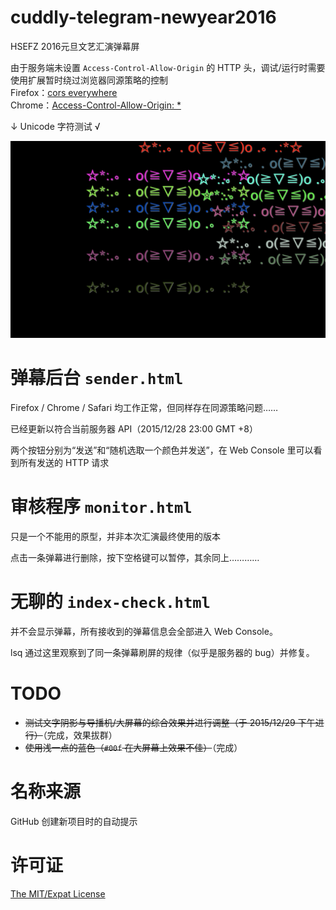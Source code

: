 # cuddly-telegram-newyear2016

HSEFZ 2016元旦文艺汇演弹幕屏

由于服务端未设置 `Access-Control-Allow-Origin` 的 HTTP 头，调试/运行时需要使用扩展暂时绕过浏览器同源策略的控制  
Firefox：[cors everywhere](https://addons.mozilla.org/zh-CN/firefox/addon/cors-everywhere/)  
Chrome：[Access-Control-Allow-Origin: *](https://chrome.google.com/webstore/detail/allow-control-allow-origi/nlfbmbojpeacfghkpbjhddihlkkiljbi)

↓ Unicode 字符测试 √

![Screenshot](screenshot.png)

弹幕后台 `sender.html`
=====================

Firefox / Chrome / Safari 均工作正常，但同样存在同源策略问题……

已经更新以符合当前服务器 API（2015/12/28 23:00 GMT +8）

两个按钮分别为“发送”和“随机选取一个颜色并发送”，在 Web Console 里可以看到所有发送的 HTTP 请求

审核程序 `monitor.html`
=======================

只是一个不能用的原型，并非本次汇演最终使用的版本

点击一条弹幕进行删除，按下空格键可以暂停，其余同上…………

无聊的 `index-check.html`
=========================

并不会显示弹幕，所有接收到的弹幕信息会全部进入 Web Console。

lsq 通过这里观察到了同一条弹幕刷屏的规律（似乎是服务器的 bug）并修复。

TODO
====

* ~~测试文字阴影与导播机/大屏幕的综合效果并进行调整（于 2015/12/29 下午进行）~~（完成，效果拔群）
* ~~使用浅一点的蓝色（`#00f` 在大屏幕上效果不佳）~~（完成）

名称来源
========

GitHub 创建新项目时的自动提示

许可证
======

[The MIT/Expat License](LICENSE)
